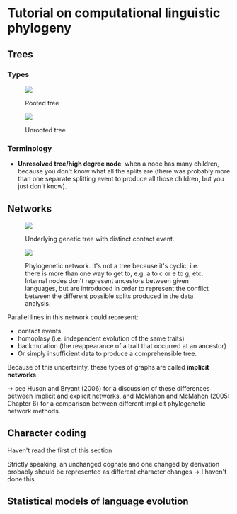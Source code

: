 # Tutorial on computational linguistic phylogeny

## Trees
### Types

<Figure>

![](https://i.imgur.com/AyFMzd2.png)
<FigCaption>Rooted tree</FigCaption>
</Figure>


<Figure>

![](https://i.imgur.com/2lO8gGB.png)
<FigCaption>Unrooted tree</FigCaption>
</Figure>

### Terminology

* **Unresolved tree/high degree node**: when a node has many children, because you don't know what all the splits are (there was probably more than one separate splitting event to produce all those children, but you just don't know).

## Networks
<Figure>

![](https://i.imgur.com/MwmpR8N.png)
<FigCaption>Underlying genetic tree with distinct contact event. </FigCaption>
</Figure>

<Figure>

![](https://i.imgur.com/sYf9rUN.png)
<FigCaption>Phylogenetic network. It's not a tree because it's cyclic, i.e. there is more than one way to get to, e.g. a to c or e to g, etc. Internal nodes don't represent ancestors between given languages, but are introduced in order to represent the conflict between the different possible splits produced in the data analysis. </FigCaption>
</Figure>

Parallel lines in this network could represent: 

* contact events 
* homoplasy (i.e. independent evolution of the same traits)
* backmutation (the reappearance of a trait that occurred at an ancestor)
*  Or simply insufficient data to produce a comprehensible tree.

Because of this uncertainty, these types of graphs are called **implicit networks**.

-> see Huson and Bryant
(2006) for a discussion of these differences between implicit and explicit networks, and McMahon and McMahon
(2005: Chapter 6) for a comparison between different implicit phylogenetic
network methods.

## Character coding

Haven't read the first of this section

Strictly speaking, an unchanged cognate and one changed by derivation probably should be represented as different character changes -> I haven't done this

## Statistical models of language evolution
